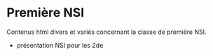# Première NSI

Contenus html divers et variés concernant la classe de première NSI.

* présentation NSI pour les 2de